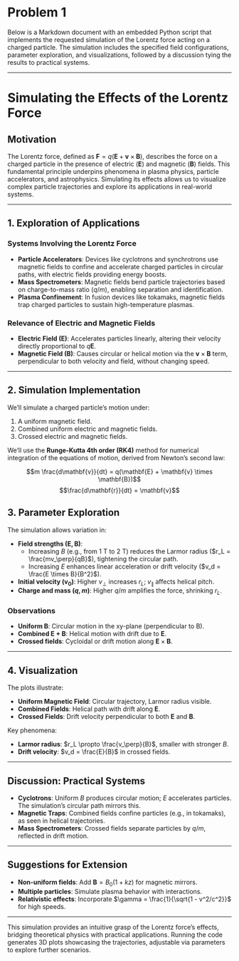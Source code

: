 # Problem 1
Below is a Markdown document with an embedded Python script that implements the requested simulation of the Lorentz force acting on a charged particle. The simulation includes the specified field configurations, parameter exploration, and visualizations, followed by a discussion tying the results to practical systems.

---

# Simulating the Effects of the Lorentz Force

## Motivation
The Lorentz force, defined as $\mathbf{F} = q(\mathbf{E} + \mathbf{v} \times \mathbf{B})$, describes the force on a charged particle in the presence of electric ($\mathbf{E}$) and magnetic ($\mathbf{B}$) fields. This fundamental principle underpins phenomena in plasma physics, particle accelerators, and astrophysics. Simulating its effects allows us to visualize complex particle trajectories and explore its applications in real-world systems.

---

## 1. Exploration of Applications

### Systems Involving the Lorentz Force
- **Particle Accelerators**: Devices like cyclotrons and synchrotrons use magnetic fields to confine and accelerate charged particles in circular paths, with electric fields providing energy boosts.
- **Mass Spectrometers**: Magnetic fields bend particle trajectories based on charge-to-mass ratio ($q/m$), enabling separation and identification.
- **Plasma Confinement**: In fusion devices like tokamaks, magnetic fields trap charged particles to sustain high-temperature plasmas.

### Relevance of Electric and Magnetic Fields
- **Electric Field ($\mathbf{E}$)**: Accelerates particles linearly, altering their velocity directly proportional to $q \mathbf{E}$.
- **Magnetic Field ($\mathbf{B}$)**: Causes circular or helical motion via the $\mathbf{v} \times \mathbf{B}$ term, perpendicular to both velocity and field, without changing speed.

---

## 2. Simulation Implementation

We’ll simulate a charged particle’s motion under:
1. A uniform magnetic field.
2. Combined uniform electric and magnetic fields.
3. Crossed electric and magnetic fields.

We’ll use the **Runge-Kutta 4th order (RK4)** method for numerical integration of the equations of motion, derived from Newton’s second law:  

$$m \frac{d\mathbf{v}}{dt} = q(\mathbf{E} + \mathbf{v} \times \mathbf{B})$$
$$\frac{d\mathbf{r}}{dt} = \mathbf{v}$$


## 3. Parameter Exploration
The simulation allows variation in:
- **Field strengths ($\mathbf{E}, \mathbf{B}$)**:
  - Increasing $B$ (e.g., from 1 T to 2 T) reduces the Larmor radius ($r_L = \frac{mv_\perp}{qB}$), tightening the circular path.
  - Increasing $E$ enhances linear acceleration or drift velocity ($v_d = \frac{E \times B}{B^2}$).
- **Initial velocity ($\mathbf{v}_0$)**: Higher $v_\perp$ increases $r_L$; $v_\parallel$ affects helical pitch.
- **Charge and mass ($q, m$)**: Higher $q/m$ amplifies the force, shrinking $r_L$.

### Observations
- **Uniform B**: Circular motion in the xy-plane (perpendicular to B).
- **Combined E + B**: Helical motion with drift due to $\mathbf{E}$.
- **Crossed fields**: Cycloidal or drift motion along $\mathbf{E} \times \mathbf{B}$.

---

## 4. Visualization
The plots illustrate:
- **Uniform Magnetic Field**: Circular trajectory, Larmor radius visible.
- **Combined Fields**: Helical path with drift along $\mathbf{E}$.
- **Crossed Fields**: Drift velocity perpendicular to both $\mathbf{E}$ and $\mathbf{B}$.

Key phenomena:
- **Larmor radius**: $r_L \propto \frac{v_\perp}{B}$, smaller with stronger $B$.
- **Drift velocity**: $v_d = \frac{E}{B}$ in crossed fields.

---

## Discussion: Practical Systems
- **Cyclotrons**: Uniform $B$ produces circular motion; $E$ accelerates particles. The simulation’s circular path mirrors this.
- **Magnetic Traps**: Combined fields confine particles (e.g., in tokamaks), as seen in helical trajectories.
- **Mass Spectrometers**: Crossed fields separate particles by $q/m$, reflected in drift motion.

---

## Suggestions for Extension
- **Non-uniform fields**: Add $\mathbf{B} = B_0 (1 + kz)$ for magnetic mirrors.
- **Multiple particles**: Simulate plasma behavior with interactions.
- **Relativistic effects**: Incorporate $\gamma = \frac{1}{\sqrt{1 - v^2/c^2}}$ for high speeds.

---

This simulation provides an intuitive grasp of the Lorentz force’s effects, bridging theoretical physics with practical applications. Running the code generates 3D plots showcasing the trajectories, adjustable via parameters to explore further scenarios.

